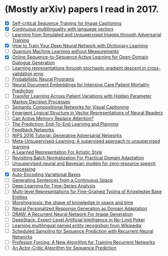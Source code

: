 # (Mostly arXiv) papers I read in 2017.

- [x] [Self-critical Sequence Training for Image Captioning](https://arxiv.org/pdf/1612.00563v1.pdf)
- [x] [Continuous multilinguality with language vectors](https://arxiv.org/abs/1612.07486)
- [ ] [Learning from Simulated and Unsupervised Images through Adversarial Training](https://arxiv.org/abs/1612.07512)
- [x] [How to Train Your Deep Neural Network with Dictionary Learning](https://arxiv.org/abs/1612.07454)
- [ ] [Quantum Machine Learning without Measurements](https://arxiv.org/abs/1612.05535)
- [x] [Online Sequence-to-Sequence Active Learning for Open-Domain Dialogue Generation](https://arxiv.org/abs/1612.03929)
- [ ] [Learning representations through stochastic gradient descent in cross-validation error](https://arxiv.org/abs/1612.02879)
- [ ] [Probabilistic Neural Programs](https://arxiv.org/abs/1612.00712)
- [ ] [Neural Document Embeddings for Intensive Care Patient Mortality Prediction](https://arxiv.org/abs/1612.00467)
- [ ] [Transfer Learning Across Patient Variations with Hidden Parameter Markov Decision Processes](https://arxiv.org/abs/1612.00475)
- [ ] [Semantic Compositional Networks for Visual Captioning](https://arxiv.org/abs/1611.08002)
- [ ] [Emergent Logical Structure in Vector Representations of Neural Readers](https://arxiv.org/abs/1611.07954)
- [ ] [Can Active Memory Replace Attention?](https://arxiv.org/abs/1610.08613)
- [ ] [The Predictron: End-To-End Learning and Planning](https://arxiv.org/abs/1612.08810)
- [ ] [Feedback Networks](https://arxiv.org/abs/1612.09508)
- [ ] [NIPS 2016 Tutorial: Generative Adversarial Networks](https://arxiv.org/abs/1701.00160)
- [ ] [Meta-Unsupervised-Learning: A supervised approach to unsupervised learning](https://arxiv.org/abs/1612.09030)
- [ ] [A Learned Representation For Artistic Style](https://arxiv.org/abs/1610.07629)
- [ ] [Revisiting Batch Normalization For Practical Domain Adaptation](https://arxiv.org/abs/1603.04779)
- [ ] [Unsupervised neural and Bayesian models for zero-resource speech processing](http://arxiv.org/abs/1701.00851)
- [x] [Auto-Encoding Variational Bayes](https://arxiv.org/abs/1312.6114)
- [ ] [Generating Sentences from a Continuous Space](https://arxiv.org/abs/1511.06349)
- [ ] [Deep Learning for Time-Series Analysis](https://arxiv.org/abs/1701.01887)
- [ ] [Multi-level Representations for Fine-Grained Typing of Knowledge Base Entities](https://arxiv.org/abs/1701.02025)
- [ ] [Morphognosis: the shape of knowledge in space and time](https://arxiv.org/abs/1701.02272)
- [ ] [Neural Personalized Response Generation as Domain Adaptation](https://arxiv.org/abs/1701.02073)
- [ ] [DRAW: A Recurrent Neural Network For Image Generation](https://arxiv.org/abs/1502.04623)
- [ ] [DeepStack: Expert-Level Artificial Intelligence in No-Limit Poker](https://arxiv.org/abs/1701.01724)
- [ ] [Learning multilingual named entity recognition from Wikipedia](https://pdfs.semanticscholar.org/696b/505083d34c6f995aef88d0352d70d7f7e8c8.pdf)
- [ ] [Scheduled Sampling for Sequence Prediction with Recurrent Neural Networks](https://arxiv.org/abs/1506.03099)
- [ ] [Professor Forcing: A New Algorithm for Training Recurrent Networks](https://arxiv.org/abs/1610.09038)
- [ ] [An Actor-Critic Algorithm for Sequence Prediction](https://arxiv.org/abs/1607.07086)
